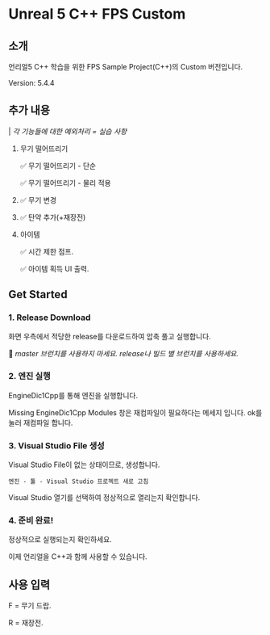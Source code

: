 # Unreal 5 C++ FPS Custom

## 소개

언리얼5 C++ 학습을 위한 FPS Sample Project(C++)의 Custom 버전입니다.

Version: 5.4.4

## 추가 내용

| _각 기능들에 대한 예외처리 = 실습 사항_

1. 무기 떨어뜨리기

    ✅ 무기 떨어뜨리기 - 단순

    ✅ 무기 떨어뜨리기 - 물리 적용
    
1. ✅ 무기 변경

1. ✅ 탄약 추가(+재장전)

1. 아이템

    ✅ 시간 제한 점프.

    ✅ 아이템 획득 UI 출력.

## Get Started

### 1. Release Download

화면 우측에서 적당한 release를 다운로드하여 압축 풀고 실행합니다.

🙌 _master 브런치를 사용하지 마세요. release나 빌드 별 브런치를 사용하세요._

### 2. 엔진 실행

EngineDic1Cpp를 통해 엔진을 실행합니다.

Missing EngineDic1Cpp Modules 창은 재컴파일이 필요하다는 메세지 입니다. ok를 눌러 재컴파일 합니다.

### 3. Visual Studio File 생성

Visual Studio File이 없는 상태이므로, 생성합니다.

    엔진 - 툴 - Visual Studio 프로젝트 새로 고침

Visual Studio 열기를 선택하여 정상적으로 열리는지 확인합니다.

### 4. 준비 완료!

정상적으로 실행되는지 확인하세요.

이제 언리얼을 C++과 함께 사용할 수 있습니다.

## 사용 입력

F = 무기 드랍.

R = 재장전.